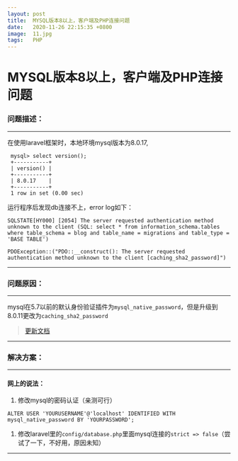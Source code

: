 ```yaml
---
layout: post
title:  MYSQL版本8以上，客户端及PHP连接问题
date:   2020-11-26 22:15:35 +0800
image:  11.jpg
tags:   PHP
---
```


# MYSQL版本8以上，客户端及PHP连接问题

### 问题描述：
---
  在使用laravel框架时，本地环境mysql版本为8.0.17,
  ```
   mysql> select version();
   +-----------+
   | version() |
   +-----------+
   | 8.0.17    |
   +-----------+
   1 row in set (0.00 sec)
   ```
   运行程序后发现db连接不上，error log如下：
   ```
   SQLSTATE[HY000] [2054] The server requested authentication method unknown to the client (SQL: select * from information_schema.tables where table_schema = blog and table_name = migrations and table_type = 'BASE TABLE')
   ```
   ```
   PDOException::("PDO::__construct(): The server requested authentication method unknown to the client [caching_sha2_password]")
   ```
---

### 问题原因：
---
  mysql在5.7以前的默认身份验证插件为`mysql_native_password`，但是升级到8.0.11更改为`caching_sha2_password`    
  > [更新文档](https://dev.mysql.com/doc/refman/8.0/en/caching-sha2-pluggable-authentication.html)
---

### 解决方案：
---
  #### 网上的说法：

  1. 修改mysql的密码认证（亲测可行）
  ```
  ALTER USER 'YOURUSERNAME'@'localhost' IDENTIFIED WITH mysql_native_password BY 'YOURPASSWORD';
  ```

  1. 修改laravel里的`config/database.php`里面mysql连接的`strict => false`（尝试了一下，不好用，原因未知）
---